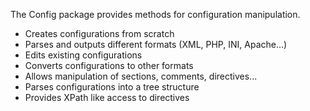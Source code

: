 The Config package provides methods for configuration manipulation.
* Creates configurations from scratch
* Parses and outputs different formats (XML, PHP, INI, Apache...)
* Edits existing configurations
* Converts configurations to other formats
* Allows manipulation of sections, comments, directives...
* Parses configurations into a tree structure
* Provides XPath like access to directives
